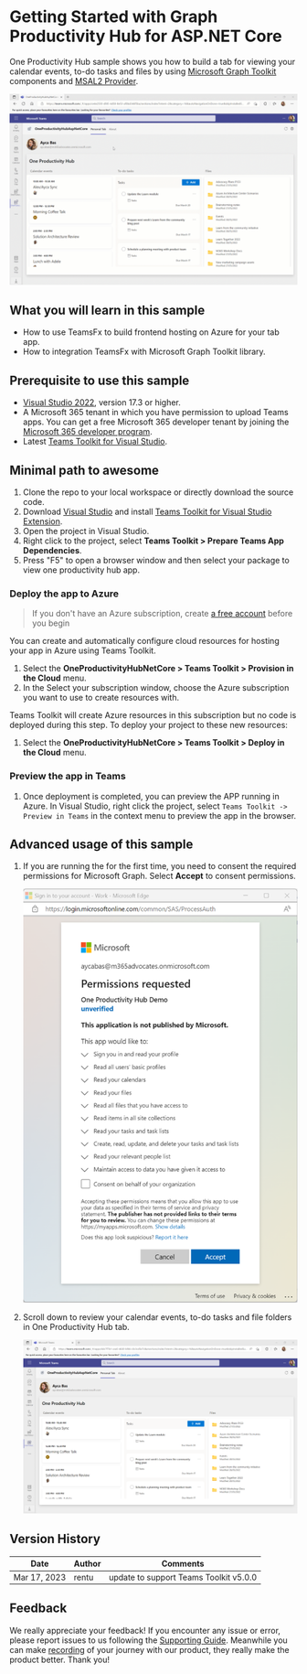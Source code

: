 # Getting Started with Graph Productivity Hub for ASP.NET Core

One Productivity Hub sample shows you how to build a tab for viewing your calendar events, to-do tasks and files by using [Microsoft Graph Toolkit](https://docs.microsoft.com/en-us/graph/toolkit/overview) components and [MSAL2 Provider](https://docs.microsoft.com/en-us/graph/toolkit/providers/msal2).

![One Productivity Hub Overview](images/oneproductivityhub-overview-proxy.gif)

## What you will learn in this sample

- How to use TeamsFx to build frontend hosting on Azure for your tab app.
- How to integration TeamsFx with Microsoft Graph Toolkit library.


## Prerequisite to use this sample
- [Visual Studio 2022](https://visualstudio.microsoft.com/), version 17.3 or higher.
- A Microsoft 365 tenant in which you have permission to upload Teams apps. You can get a free Microsoft 365 developer tenant by joining the [Microsoft 365 developer program](https://developer.microsoft.com/en-us/microsoft-365/dev-program).
- Latest [Teams Toolkit for Visual Studio](https://docs.microsoft.com/en-us/microsoftteams/platform/toolkit/teams-toolkit-overview-visual-studio).


## Minimal path to awesome
1. Clone the repo to your local workspace or directly download the source code.
1. Download [Visual Studio](https://visualstudio.microsoft.com/) and install [Teams Toolkit for Visual Studio Extension](https://docs.microsoft.com/en-us/microsoftteams/platform/toolkit/visual-studio-overview).
1. Open the project in Visual Studio.
1. Right click to the project, select **Teams Toolkit > Prepare Teams App Dependencies**.
1. Press "F5" to open a browser window and then select your package to view one productivity hub app.

### Deploy the app to Azure

> If you don't have an Azure subscription, create [a free account](https://azure.microsoft.com/en-us/free/) before you begin

You can create and automatically configure cloud resources for hosting your app in Azure using Teams Toolkit.

1. Select the **OneProductivityHubNetCore > Teams Toolkit > Provision in the Cloud** menu.
1. In the Select your subscription window, choose the Azure subscription you want to use to create resources with.

Teams Toolkit will create Azure resources in this subscription but no code is deployed during this step. To deploy your project to these new resources:

1. Select the **OneProductivityHubNetCore > Teams Toolkit > Deploy in the Cloud** menu.

### Preview the app in Teams
1. Once deployment is completed, you can preview the APP running in Azure. In Visual Studio, right click the project, select `Teams Toolkit ->  Preview in Teams` in the context menu to preview the app in the browser.


## Advanced usage of this sample

1. If you are running the for the first time, you need to consent the required permissions for Microsoft Graph. Select **Accept** to consent permissions.

    ![Consent](images/consent.png)

1. Scroll down to review your calendar events, to-do tasks and file folders in One Productivity Hub tab.

    ![Select](images/oneproductivityhub-proxy.png)

## Version History
|Date| Author| Comments|
|---|---|---|
|Mar 17, 2023| rentu | update to support Teams Toolkit v5.0.0|

## Feedback
We really appreciate your feedback! If you encounter any issue or error, please report issues to us following the [Supporting Guide](https://github.com/OfficeDev/TeamsFx-Samples/blob/dev/SUPPORT.md). Meanwhile you can make [recording](https://aka.ms/teamsfx-record) of your journey with our product, they really make the product better. Thank you!

